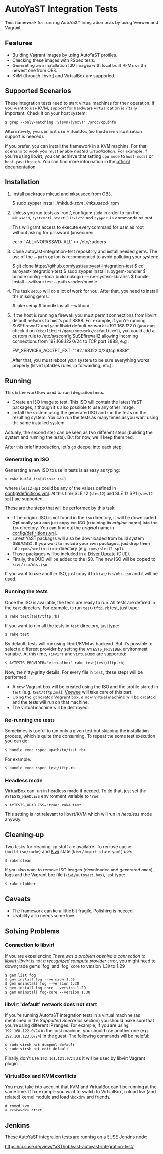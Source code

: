 # AutoYaST Integration Tests

Test framework for running AutoYaST integration tests by using Veewee and
Vagrant.

## Features

  * Building Vagrant images by using AutoYaST profiles.
  * Checking these images with RSpec tests.
  * Generating own installation ISO images with local built RPMs or the newest
    one from OBS.
  * KVM (through libvirt) and VirtualBox are supported.

## Supported Scenarios

These integration tests need to start virtual machines for their operation.
If you want to use KVM, support for hardware virtualization is vitally important.
Check it on your host system:

    $ grep --only-matching '\(svm\|vmx\)' /proc/cpuinfo

Alternatively, you can just use VirtualBox (no hardware virtualization support
is needed).

If you prefer, you can install the framework in a KVM machine. For that
scenario to work you must enable _nested virtualization_. For example, if
you're using libvirt, you can achieve that setting `cpu mode` to `host-model`
or `host-passthrough`. You can find more information in the [official
documentation](https://libvirt.org/formatdomain.html#elementsCPU).

## Installation

  1. Install packages [mkdud](https://software.opensuse.org/package/mkdud?search_term=mkdud)
     and [mksusecd](https://software.opensuse.org/package/mksusecd?search_term=mksusecd)
     from OBS.

        $ sudo zypper install ./mkdud-*.rpm ./mksusecd-*.rpm

  2. Unless you run tests as 'root', configure `sudo` in order to run the `mksusecd`,
     `systemctl start libvirtd` and `zypper in` commands as root.

     This will grant access to execute every command for user <username> as root without
     asking for password (unsecure):

        echo '<username> ALL=NOPASSWD: ALL' >> /etc/sudoers

  3. Clone autoyast-integration-test repository and install needed gems.
     The use of the `--path` option is recommended to avoid polluting your
     system:

        $ git clone https://github.com/yast/autoyast-integration-test
        $ cd autoyast-integration-test
        $ sudo zypper install rubygem-bundler
        $ bundle config --local build.nokogiri --use-system-libraries
        $ bundle install --without test --path vendor/bundle

  4. The task `setup` will do a lot of work for you. After that, you need to install
     the missing gems:

        $ rake setup
        $ bundle install --without ''

  5. If the host is running a firewall, you must permit connections from
     libvirt default network to host’s port 8888. For example, if you’re
     running SuSEfirewall2 and your libvirt default network is 192.168.122.0
     (you can check it on `/etc/libvirt/qemu/networks/default.xml`), you could
     add a custom rule to /etc/sysconfig/SuSEfirewall2 allowing incoming
     connections from 192.168.122.0/24 to TCP port 8888, e.g.:

        FW_SERVICES_ACCEPT_EXT="192.168.122.0/24,tcp,8888"

     After that, you must reboot your system to be sure everything works
     properly (libvirt iptables rules, ip forwarding, etc.).

## Running

This is the workflow used to run integration tests:

* Create an ISO image to test. This ISO will contain the latest YaST packages,
  although it's also possible to use any other image.
* Install the system using the generated ISO and run the tests on the resulting
  system. You can run the tests as many times as you want using the same
  installed system.

Actually, the second step can be seen as two different steps (building the
system and running the tests). But for now, we'll keep them tied.

After this brief introduction, let's go deeper into each step.

### Generating an ISO

Generating a new ISO to use in tests is as easy as typing:

    $ rake build_iso[sles12-sp1]

where `sles12-sp1` could be any of the values defined in
[config/definitions.yml](https://github.com/yast/autoyast-integration-test/blob/master/config/definitions.yml).
At this time SLE 12 (`sles12`) and SLE 12 SP1 (`sles12-sp1`) are supported.

These are the steps that will be performed by this task:

* If the original ISO is not found in the `iso` directory, it will be
  downloaded. Optionally you can just copy the ISO (retaining its _original_
  name) into the `iso` directory. You can find out the _original_ name in
  [config/definitions.yml](https://github.com/yast/autoyast-integration-test/blob/master/config/definitions.yml).
* Latest YaST packages will also be downloaded from build system (IBS/OBS). If you
  want to include your own packages, just drop them into `rpms/<definition>` directory
  (e.g. `rpms/sles12-sp1`).
* Those packages will be included in a [Driver
  Update](https://en.opensuse.org/SDB:Linuxrc#p_dud) (DUD).
* Finally, the DUD will be added to the ISO. The new ISO will be copied to
  `kiwi/iso/obs.iso`.

If you want to use another ISO, just copy it to `kiwi/iso/obs.iso` and it will
be used.

### Running the tests

Once the ISO is available, the tests are ready to run. All tests are defined in the
`test` directory. For example, to run `test/tftp.rb` test, just type:

    $ rake test[test/tftp.rb]

If you want to run all the tests in `test` directory, just type:

    $ rake test

By default, tests will run using libvirt/KVM as backend. But it's possible to select
a different provider by setting the `AYTESTS_PROVIDER` environment variable. At this
time, `libvirt` and `virtualbox` are supported:

    $ AYTESTS_PROVIDER="virtualbox" rake test[test/tftp.rb]

Now, the nitty-gritty details. For every file in `test`, these steps will be
performed:

* A new Vagrant box will be created using the ISO and the profile stored in
  `test` (e.g. `test/tftp.xml`). [Veewee](https://github.com/jedi4ever/veewee)
  will take care of this part.
* Using the generated Vagrant box, a new virtual machine will be created and
  the tests will run on that machine.
* The virtual machine will be destroyed.

### Re-running the tests

Sometimes is useful to run only a given test but skipping the installation
process, which is quite time consuming. To repeat the some test execution you
can do:

    $ bundle exec rspec <path/to/test.rb>

For example:

    $ bundle exec rspec test/tftp.rb

### Headless mode

VirtualBox can run in headless mode if needed. To do that, just set the
`AYTESTS_HEADLESS` environment variable to `true`.

    $ AYTESTS_HEADLESS="true" rake test

This setting is not relevant to libvirt/KVM which will run in *headless* mode
anyway.

## Cleaning-up

Two tasks for cleaning-up stuff are available. To remove cache
(`build_iso/cache`) and [Kiwi](https://doc.opensuse.org/projects/kiwi/doc/)
state (`kiwi/import_state.yaml`) use:

    $ rake clean

If you also want to remove ISO images (downloaded and generated ones), logs and
the Vagrant box file (`kiwi/autoyast.box`), just type:

    $ rake clobber

## Caveats

* The framework can be a little bit fragile. Polishing is needed.
* Usability also needs some love.

## Solving Problems

### Connection to libvirt

If you are experiencing *There was a problem opening a connection to libvirt:
libvirt is not a recognized compute provider* error, you might need to
downgrade gems 'fog' and 'fog' core to version 1.30 to 1.29

    $ gem list fog
    $ gem install fog --version 1.29
    $ gem uninstall fog --version 1.30
    $ gem install fog-core --version 1.29
    $ gem uninstall fog-core --version 1.30

### libvirt 'default' network does not start

If you're running AutoYaST integration tests in a virtual machine (as mentioned
in the _Supported Scenarios_ section) you should make sure that you're using different
IP ranges. For example, if you are using `192.168.122.0/24` in the host machine, you should
use another one (e.g. `192.168.123.0/24`) in the guest. The following commands will be
helpful:

    $ sudo virsh net-dumpxml default
    $ sudo virsh net-edit default

Finally, don't use `192.168.121.0/24` as it will be used by libvirt Vagrant plugin.

### VirtualBox and KVM conflicts

You must take into account that KVM and VirtualBox can't be running at the same
time. If for example you want to switch to VirtualBox, unload `kvm` (and
related) kernel module and load `vboxdrv` and friends.

    # rmmod kvm
    # rcvboxdrv start

## Jenkins

These AutoYaST integration tests are running on a SUSE Jenkins node:

https://ci.suse.de/view/YaST/job/yast-autoyast-integration-test/
